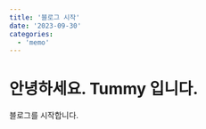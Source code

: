 ```yaml
---
title: '블로그 시작'
date: '2023-09-30'
categories:
  - 'memo'
---
```


# 안녕하세요. Tummy 입니다.

블로그를 시작합니다.
